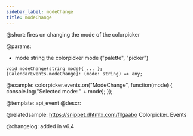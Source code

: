 ```yaml
---
sidebar_label: modeChange
title: modeChange
---          
```


@short: fires on changing the mode of the colorpicker

@params:
- mode	string		the colorpicker mode ("palette", "picker")

```todoapi 
void modeChange(string mode){ ... };
[CalendarEvents.modeChange]: (mode: string) => any;
```

@example:
colorpicker.events.on("ModeChange", function(mode) {
   console.log("Selected mode: " + mode); 
});

 
 
@template: api_event
@descr:

@relatedsample: https://snippet.dhtmlx.com/fllgaabo	Colorpicker. Events

@changelog: added in v6.4
